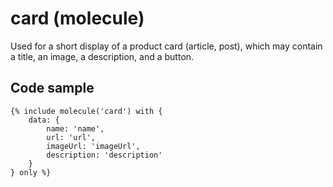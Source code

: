 # card (molecule)

Used for a short display of a product card (article, post), which may contain a title, an image, a description, and a button.

## Code sample

```
{% include molecule('card') with {
    data: {
        name: 'name',
        url: 'url',
        imageUrl: 'imageUrl',
        description: 'description'
    }
} only %}
```
